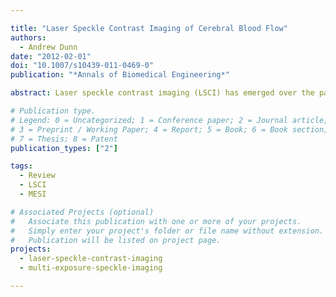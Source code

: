```yaml
---

title: "Laser Speckle Contrast Imaging of Cerebral Blood Flow"
authors:
  - Andrew Dunn
date: "2012-02-01"
doi: "10.1007/s10439-011-0469-0"
publication: "*Annals of Biomedical Engineering*"

abstract: Laser speckle contrast imaging (LSCI) has emerged over the past decade as a powerful, yet simple, method for imaging of blood flow dynamics in real time. The rapid adoption of LSCI for physiological studies is due to the relative ease and low cost of building an instrument as well as the ability to quantify blood flow changes with excellent spatial and temporal resolution. Although measurements are limited to superficial tissues with no depth resolution, LSCI has been instrumental in pre-clinical studies of neurological disorders as well as clinical applications including dermatological, neurosurgical and endoscopic studies. Recently a number of technical advances have been developed to improve the quantitative accuracy and temporal resolution of speckle imaging. This article reviews some of these recent advances and describes several applications of speckle imaging.

# Publication type.
# Legend: 0 = Uncategorized; 1 = Conference paper; 2 = Journal article;
# 3 = Preprint / Working Paper; 4 = Report; 5 = Book; 6 = Book section;
# 7 = Thesis; 8 = Patent
publication_types: ["2"]

tags:
  - Review
  - LSCI
  - MESI

# Associated Projects (optional)
#   Associate this publication with one or more of your projects.
#   Simply enter your project's folder or file name without extension.
#   Publication will be listed on project page.
projects:
  - laser-speckle-contrast-imaging
  - multi-exposure-speckle-imaging

---
```

